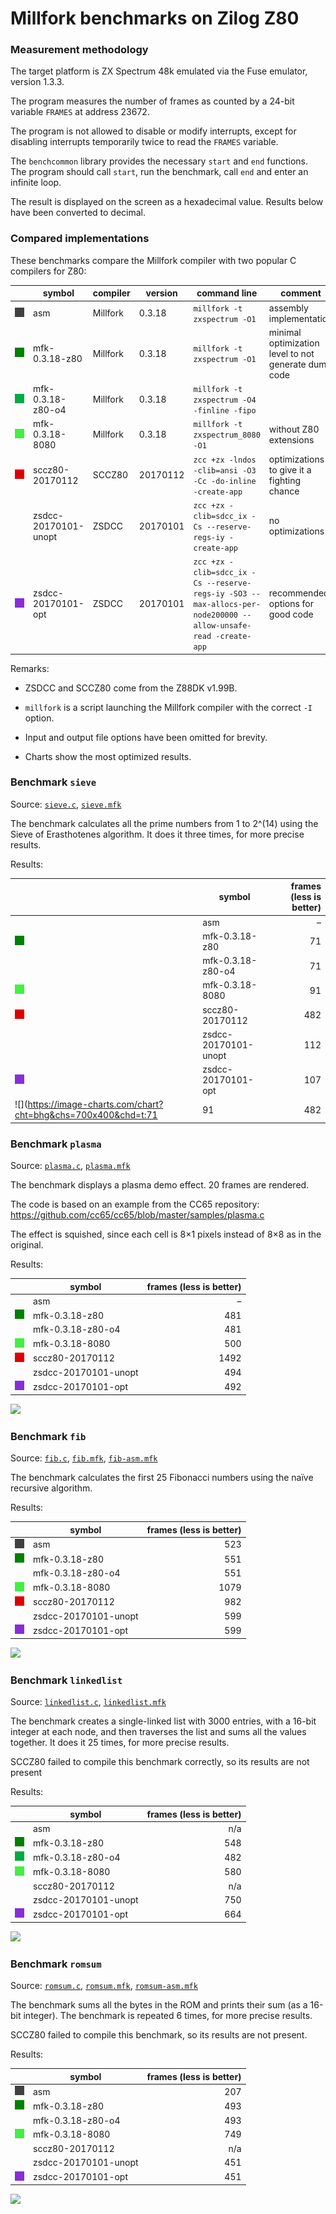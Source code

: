 # Millfork benchmarks on Zilog Z80

### Measurement methodology

The target platform is ZX Spectrum 48k emulated via the Fuse emulator, version 1.3.3.

The program measures the number of frames as counted by a 24-bit variable `FRAMES` at address 23672.

The program is not allowed to disable or modify interrupts, except for disabling interrupts temporarily twice to read the `FRAMES` variable.

The `benchcommon` library provides the necessary `start` and `end` functions. The program should call `start`, run the benchmark, call `end` and enter an infinite loop.

The result is displayed on the screen as a hexadecimal value. Results below have been converted to decimal.

### Compared implementations

These benchmarks compare the Millfork compiler with two popular C compilers for Z80:

|&nbsp;&nbsp;&nbsp;&nbsp; | symbol               | compiler | version  | command line                                                                               | comment |
|-------------------------|----------------------|----------|----------|--------------------------------------------------------------------------------------------|-|
|![](../images/404040.png)| asm                  | Millfork | 0.3.18   | `millfork -t zxspectrum -O1`                                                               | assembly implementation |
|![](../images/008000.png)| mfk-0.3.18-z80       | Millfork | 0.3.18   | `millfork -t zxspectrum -O1`                                                               | minimal optimization level to not generate dumb code |
|![](../images/00aa44.png)| mfk-0.3.18-z80-o4    | Millfork | 0.3.18   | `millfork -t zxspectrum -O4 -finline -fipo`                                                |  |
|![](../images/44ee44.png)| mfk-0.3.18-8080      | Millfork | 0.3.18   | `millfork -t zxspectrum_8080 -O1`                                                          | without Z80 extensions |
|![](../images/dd0000.png)| sccz80-20170112      | SCCZ80   | 20170112 | `zcc +zx -lndos -clib=ansi -O3 -Cc -do-inline -create-app`                                 | optimizations to give it a fighting chance |
|                         | zsdcc-20170101-unopt | ZSDCC    | 20170101 | `zcc +zx -clib=sdcc_ix -Cs --reserve-regs-iy -create-app`                                  | no optimizations |
|![](../images/882ed8.png)| zsdcc-20170101-opt   | ZSDCC    | 20170101 | `zcc +zx -clib=sdcc_ix -Cs --reserve-regs-iy -SO3 --max-allocs-per-node200000 --allow-unsafe-read -create-app` | recommended options for good code |

Remarks:

* ZSDCC and SCCZ80 come from the Z88DK v1.99B.

* `millfork` is a script launching the Millfork compiler with the correct `-I` option.

* Input and output file options have been omitted for brevity.

* Charts show the most optimized results.

### Benchmark `sieve`

Source: [`sieve.c`](./sieve.c), [`sieve.mfk`](./sieve.mfk)

The benchmark calculates all the prime numbers from 1 to 2^(14) using the Sieve of Erasthotenes algorithm. It does it three times, for more precise results.

Results:

|                         | symbol               | frames (less is better) |
|-------------------------|----------------------|-------:|
|                         | asm                  | –   |
|![](../images/008000.png)| mfk-0.3.18-z80       | 71 |
|                         | mfk-0.3.18-z80-o4    | 71 |
|![](../images/44ee44.png)| mfk-0.3.18-8080      | 91 |
|![](../images/dd0000.png)| sccz80-20170112      | 482 |
|                         | zsdcc-20170101-unopt | 112 |
|![](../images/882ed8.png)| zsdcc-20170101-opt   | 107 |
![](https://image-charts.com/chart?cht=bhg&chs=700x400&chd=t:71|91|482|107&chds=0,1000&chdl=mfk-0.3.18-z80|mfk-0.3.18-8080|sccz80-20170112|zsdcc-20170101-opt&chtt=Sieve%20benchmark%20(time%20in%20frames,%20less%20is%20better)&chma=10,10&chxt=y,x&chco=008000,44ee44,dd0000,882ed8&chxl=0:||&chxr=1,0,700)

### Benchmark `plasma`

Source: [`plasma.c`](./plasma.c), [`plasma.mfk`](./plasma.mfk)

The benchmark displays a plasma demo effect. 20 frames are rendered.

The code is based on an example from the CC65 repository: https://github.com/cc65/cc65/blob/master/samples/plasma.c

The effect is squished, since each cell is 8×1 pixels instead of 8×8 as in the original.

Results:

|                         | symbol               | frames (less is better) |
|-------------------------|----------------------|-------:|
|                         | asm                  | –   |
|![](../images/008000.png)| mfk-0.3.18-z80       | 481 |
|                         | mfk-0.3.18-z80-o4    | 481 |
|![](../images/44ee44.png)| mfk-0.3.18-8080      | 500 |
|![](../images/dd0000.png)| sccz80-20170112      | 1492 |
|                         | zsdcc-20170101-unopt | 494 |
|![](../images/882ed8.png)| zsdcc-20170101-opt   | 492 |

![](https://image-charts.com/chart?cht=bhg&chs=700x400&chd=t:481|500|1492|492&chds=0,1500&chdl=mfk-0.3.18-z80|mfk-0.3.18-8080|sccz80-20170112|zsdcc-20170101-opt&chtt=Plasma%20benchmark%20(time%20in%20frames,%20less%20is%20better)&chma=10,10&chxt=y,x&chco=008000,44ee44,dd0000,882ed8&chxl=0:||&chxr=1,0,1500)

### Benchmark `fib`

Source: [`fib.c`](./fib.c), [`fib.mfk`](./fib.mfk), [`fib-asm.mfk`](./fib-asm.mfk)

The benchmark calculates the first 25 Fibonacci numbers using the naïve recursive algorithm.

Results:

|                         | symbol               | frames (less is better) |
|-------------------------|----------------------|-------:|
|![](../images/404040.png)| asm                  | 523 |
|![](../images/008000.png)| mfk-0.3.18-z80       | 551 |
|                         | mfk-0.3.18-z80-o4    | 551  |
|![](../images/44ee44.png)| mfk-0.3.18-8080      | 1079 |
|![](../images/dd0000.png)| sccz80-20170112      | 982 |
|                         | zsdcc-20170101-unopt | 599 |
|![](../images/882ed8.png)| zsdcc-20170101-opt   | 599 |

![](https://image-charts.com/chart?cht=bhg&chs=700x400&chd=t:523|551|1079|982|599&chds=0,1100&chdl=asm|mfk-0.3.18-z80|mfk-0.3.18-8080|sccz80-20170112|zsdcc-20170101-opt&chtt=Fibonacci%20benchmark%20(time%20in%20frames,%20less%20is%20better)&chma=10,10&chxt=y,x&chco=404040,008000,44ee44,dd0000,882ed8&chxl=0:||&chxr=1,0,1100)


### Benchmark `linkedlist`

Source: [`linkedlist.c`](./linkedlist.c), [`linkedlist.mfk`](./linkedlist.mfk)

The benchmark creates a single-linked list with 3000 entries, with a 16-bit integer at each node, and then traverses the list and sums all the values together. It does it 25 times, for more precise results.

SCCZ80 failed to compile this benchmark correctly, so its results are not present

Results:

|                         | symbol               | frames (less is better) |
|-------------------------|----------------------|-------:|
|                         | asm                  | n/a  |
|![](../images/008000.png)| mfk-0.3.18-z80       | 548  |
|![](../images/00aa44.png)| mfk-0.3.18-z80-o4    | 482  |
|![](../images/44ee44.png)| mfk-0.3.18-8080      | 580  |
|                         | sccz80-20170112      | n/a  |
|                         | zsdcc-20170101-unopt | 750  |
|![](../images/882ed8.png)| zsdcc-20170101-opt   | 664  |

![](https://image-charts.com/chart?cht=bhg&chs=700x400&chd=t:548|482|580|664&chds=0,1500&chdl=mfk-0.3.18-z80|mfk-0.3.18-z80-o4|mfk-0.3.18-8080|zsdcc-20170101-opt&chtt=Linked%20list%20benchmark%20(time%20in%20frames,%20less%20is%20better)&chma=10,10&chxt=y,x&chco=008000,00aa44,44ee44,882ed8&chxl=0:||&chxr=1,0,800)


### Benchmark `romsum`

Source: [`romsum.c`](./romsum.c), [`romsum.mfk`](./romsum.mfk), [`romsum-asm.mfk`](./romsum-asm.mfk)

The benchmark sums all the bytes in the ROM and prints their sum (as a 16-bit integer). The benchmark is repeated 6 times, for more precise results.

SCCZ80 failed to compile this benchmark, so its results are not present.

Results:

|                         | symbol               | frames (less is better) |
|-------------------------|----------------------|-------:|
|![](../images/404040.png)| asm                  | 207  |
|![](../images/008000.png)| mfk-0.3.18-z80       | 493  |
|                         | mfk-0.3.18-z80-o4    | 493  |
|![](../images/44ee44.png)| mfk-0.3.18-8080      | 749  |
|                         | sccz80-20170112      | n/a  |
|                         | zsdcc-20170101-unopt | 451  |
|![](../images/882ed8.png)| zsdcc-20170101-opt   | 451  |

![](https://image-charts.com/chart?cht=bhg&chs=700x400&chd=t:207|493|749|451&chds=0,1100&chdl=asm|mfk-0.3.18-z80|mfk-0.3.18-8080|zsdcc-20170101-opt&chtt=ROM%20sum%20benchmark%20(time%20in%20frames,%20less%20is%20better)&chma=10,10&chxt=y,x&chco=404040,008000,44ee44,882ed8&chxl=0:||&chxr=1,0,1100)
